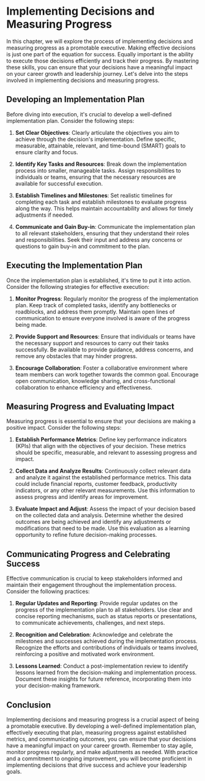 Implementing Decisions and Measuring Progress
=========================================================

In this chapter, we will explore the process of implementing decisions and measuring progress as a promotable executive. Making effective decisions is just one part of the equation for success. Equally important is the ability to execute those decisions efficiently and track their progress. By mastering these skills, you can ensure that your decisions have a meaningful impact on your career growth and leadership journey. Let's delve into the steps involved in implementing decisions and measuring progress.

Developing an Implementation Plan
---------------------------------

Before diving into execution, it's crucial to develop a well-defined implementation plan. Consider the following steps:

1. **Set Clear Objectives**: Clearly articulate the objectives you aim to achieve through the decision's implementation. Define specific, measurable, attainable, relevant, and time-bound (SMART) goals to ensure clarity and focus.

2. **Identify Key Tasks and Resources**: Break down the implementation process into smaller, manageable tasks. Assign responsibilities to individuals or teams, ensuring that the necessary resources are available for successful execution.

3. **Establish Timelines and Milestones**: Set realistic timelines for completing each task and establish milestones to evaluate progress along the way. This helps maintain accountability and allows for timely adjustments if needed.

4. **Communicate and Gain Buy-in**: Communicate the implementation plan to all relevant stakeholders, ensuring that they understand their roles and responsibilities. Seek their input and address any concerns or questions to gain buy-in and commitment to the plan.

Executing the Implementation Plan
---------------------------------

Once the implementation plan is established, it's time to put it into action. Consider the following strategies for effective execution:

1. **Monitor Progress**: Regularly monitor the progress of the implementation plan. Keep track of completed tasks, identify any bottlenecks or roadblocks, and address them promptly. Maintain open lines of communication to ensure everyone involved is aware of the progress being made.

2. **Provide Support and Resources**: Ensure that individuals or teams have the necessary support and resources to carry out their tasks successfully. Be available to provide guidance, address concerns, and remove any obstacles that may hinder progress.

3. **Encourage Collaboration**: Foster a collaborative environment where team members can work together towards the common goal. Encourage open communication, knowledge sharing, and cross-functional collaboration to enhance efficiency and effectiveness.

Measuring Progress and Evaluating Impact
----------------------------------------

Measuring progress is essential to ensure that your decisions are making a positive impact. Consider the following steps:

1. **Establish Performance Metrics**: Define key performance indicators (KPIs) that align with the objectives of your decision. These metrics should be specific, measurable, and relevant to assessing progress and impact.

2. **Collect Data and Analyze Results**: Continuously collect relevant data and analyze it against the established performance metrics. This data could include financial reports, customer feedback, productivity indicators, or any other relevant measurements. Use this information to assess progress and identify areas for improvement.

3. **Evaluate Impact and Adjust**: Assess the impact of your decision based on the collected data and analysis. Determine whether the desired outcomes are being achieved and identify any adjustments or modifications that need to be made. Use this evaluation as a learning opportunity to refine future decision-making processes.

Communicating Progress and Celebrating Success
----------------------------------------------

Effective communication is crucial to keep stakeholders informed and maintain their engagement throughout the implementation process. Consider the following practices:

1. **Regular Updates and Reporting**: Provide regular updates on the progress of the implementation plan to all stakeholders. Use clear and concise reporting mechanisms, such as status reports or presentations, to communicate achievements, challenges, and next steps.

2. **Recognition and Celebration**: Acknowledge and celebrate the milestones and successes achieved during the implementation process. Recognize the efforts and contributions of individuals or teams involved, reinforcing a positive and motivated work environment.

3. **Lessons Learned**: Conduct a post-implementation review to identify lessons learned from the decision-making and implementation process. Document these insights for future reference, incorporating them into your decision-making framework.

Conclusion
----------

Implementing decisions and measuring progress is a crucial aspect of being a promotable executive. By developing a well-defined implementation plan, effectively executing that plan, measuring progress against established metrics, and communicating outcomes, you can ensure that your decisions have a meaningful impact on your career growth. Remember to stay agile, monitor progress regularly, and make adjustments as needed. With practice and a commitment to ongoing improvement, you will become proficient in implementing decisions that drive success and achieve your leadership goals.

